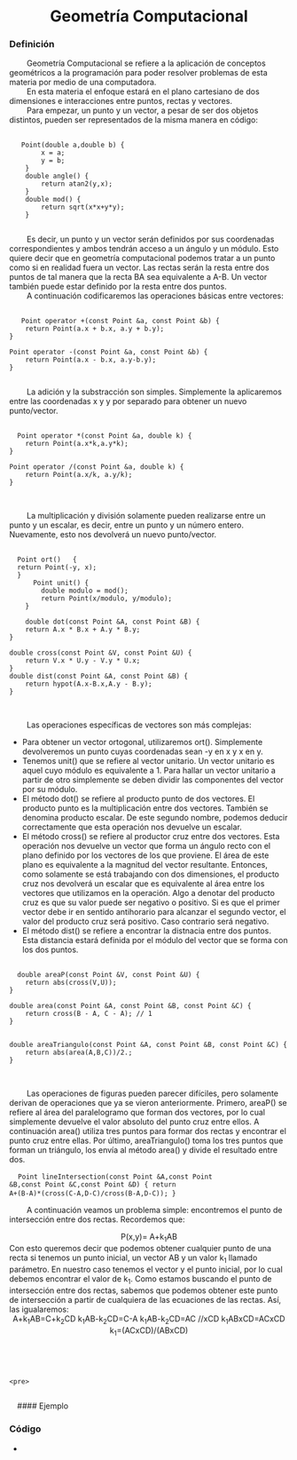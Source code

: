 <div align="center">

# Geometría Computacional  

 <div align="left">
 
 ### Definición  

&nbsp;&nbsp;&nbsp;&nbsp;&nbsp;&nbsp;&nbsp;&nbsp;Geometría Computacional se refiere a la aplicación de conceptos geométricos a la programación para poder resolver problemas de esta materia por medio de una computadora.  
&nbsp;&nbsp;&nbsp;&nbsp;&nbsp;&nbsp;&nbsp;&nbsp;En esta materia el enfoque estará en el plano cartesiano de dos dimensiones e interacciones entre puntos, rectas y vectores.  
&nbsp;&nbsp;&nbsp;&nbsp;&nbsp;&nbsp;&nbsp;&nbsp;Para empezar, un punto y un vector, a pesar de ser dos objetos distintos, pueden ser representados de la misma manera en código:  
  <pre>
  <code>
   Point(double a,double b) {
        x = a;
        y = b;
    } 
    double angle() {
        return atan2(y,x);
    }
    double mod() {
        return sqrt(x*x+y*y);
    }
  </code>
</pre>  
   
&nbsp;&nbsp;&nbsp;&nbsp;&nbsp;&nbsp;&nbsp;&nbsp;Es decir, un punto y un vector serán definidos por sus coordenadas correspondientes y ambos tendrán acceso a un ángulo y un módulo. Esto quiere decir que en geometría computacional podemos tratar a un punto como si en realidad fuera un vector. Las rectas serán la resta entre dos puntos de tal manera que la recta BA sea equivalente a A-B. Un vector también puede estar definido por la resta entre dos puntos.  
&nbsp;&nbsp;&nbsp;&nbsp;&nbsp;&nbsp;&nbsp;&nbsp;A continuación codificaremos las operaciones básicas entre vectores:  
   <pre>
  <code>
   Point operator +(const Point &a, const Point &b) {
    return Point(a.x + b.x, a.y + b.y);
}

Point operator -(const Point &a, const Point &b) {
    return Point(a.x - b.x, a.y-b.y); 
}
  </code>
</pre> 
  
  &nbsp;&nbsp;&nbsp;&nbsp;&nbsp;&nbsp;&nbsp;&nbsp;La adición y la substracción son simples. Simplemente la aplicaremos entre las coordenadas x y y por separado para obtener un nuevo punto/vector.  
  <pre>
  <code>
  Point operator *(const Point &a, double k) {
    return Point(a.x*k,a.y*k); 
}

Point operator /(const Point &a, double k) {
    return Point(a.x/k, a.y/k); 
}
  </code>
  </pre>
  &nbsp;&nbsp;&nbsp;&nbsp;&nbsp;&nbsp;&nbsp;&nbsp;La multiplicación y división solamente pueden realizarse entre un punto y un escalar, es decir, entre un punto y un número entero. Nuevamente, esto nos devolverá un nuevo punto/vector.  
  <pre>
  <code>
  Point ort()   { 
  return Point(-y, x); 
  }
      Point unit() {
        double modulo = mod();
        return Point(x/modulo, y/modulo);
    }
    
    double dot(const Point &A, const Point &B) {
    return A.x * B.x + A.y * B.y; 
}

double cross(const Point &V, const Point &U) {
    return V.x * U.y - V.y * U.x;
}
double dist(const Point &A, const Point &B) {
    return hypot(A.x-B.x,A.y - B.y);
}
  </code>
  </pre>
  &nbsp;&nbsp;&nbsp;&nbsp;&nbsp;&nbsp;&nbsp;&nbsp;Las operaciones específicas de vectores son más complejas:  
  * Para obtener un vector ortogonal, utilizaremos ort(). Simplemente devolveremos un punto cuyas coordenadas sean -y en x y x en y.  
  * Tenemos unit() que se refiere al vector unitario. Un vector unitario es aquel cuyo módulo es equivalente a 1. Para hallar un vector unitario a partir de otro simplemente se deben dividir las componentes del vector por su módulo.  
  * El método dot() se refiere al producto punto de dos vectores. El producto punto es la multiplicación entre dos vectores. También se denomina producto escalar. De este segundo nombre, podemos deducir correctamente que esta operación nos devuelve un escalar.  
  * El método cross() se refiere al productor cruz entre dos vectores. Esta operación nos devuelve un vector que forma un ángulo recto con el plano definido por los vectores de los que proviene. El área de este plano es equivalente a la magnitud del vector resultante. Entonces, como solamente se está trabajando con dos dimensiones, el producto cruz nos devolverá un escalar que es equivalente al área entre los vectores que utilizamos en la operación. Algo a denotar del producto cruz es que su valor puede ser negativo o positivo. Si es que el primer vector debe ir en sentido antihorario para alcanzar el segundo vector, el valor del producto cruz será positivo. Caso contrario será negativo.  
  * El método dist() se refiere a encontrar la distnacia entre dos puntos. Esta distancia estará definida por el módulo del vector que se forma con los dos puntos.  
  <pre>
  <code>
  double areaP(const Point &V, const Point &U) {
    return abs(cross(V,U));
} 

double area(const Point &A, const Point &B, const Point &C) {
    return cross(B - A, C - A); // 1
}


double areaTriangulo(const Point &A, const Point &B, const Point &C) {
    return abs(area(A,B,C))/2.; 
}
  </code>
  </pre>
  &nbsp;&nbsp;&nbsp;&nbsp;&nbsp;&nbsp;&nbsp;&nbsp;Las operaciones de figuras pueden parecer difíciles, pero solamente derivan de operaciones que ya se vieron anteriormente. Primero, areaP() se refiere al área del paralelogramo que forman dos vectores, por lo cual simplemente devuelve el valor absoluto del punto cruz entre ellos. A continuación area() utiliza tres puntos para formar dos rectas y encontrar el punto cruz entre ellas. Por último, areaTriangulo() toma los tres puntos que forman un triángulo, los envía al método area() y divide el resultado entre dos.  
    <pre>
  <code>
  Point lineIntersection(const Point &A,const Point &B,const Point &C,const Point &D) {
    return A+(B-A)*(cross(C-A,D-C)/cross(B-A,D-C));
}
  </code>
  </pre>
  &nbsp;&nbsp;&nbsp;&nbsp;&nbsp;&nbsp;&nbsp;&nbsp;A continuación veamos un problema simple: encontremos el punto de intersección entre dos rectas. Recordemos que:  
  <div align="center">  
   P(x,y)= A+k<sub>1</sub>AB
  <div align="left">  
   Con esto queremos decir que podemos obtener cualquier punto de una recta si tenemos un punto inicial, un vector AB y un valor k<sub>1</sub> llamado parámetro.  
   En nuestro caso tenemos el vector y el punto inicial, por lo cual debemos encontrar el valor de k<sub>1</sub>. Como estamos buscando el punto de intersección entre dos rectas, sabemos que podemos obtener este punto de intersección a partir de cualquiera de las ecuaciones de las rectas. Así, las igualaremos:  
     <div align="center">  
      A+k<sub>1</sub>AB=C+k<sub>2</sub>CD  
      k<sub>1</sub>AB-k<sub>2</sub>CD=C-A  
      k<sub>1</sub>AB-k<sub>2</sub>CD=AC  //xCD  
      k<sub>1</sub>ABxCD=ACxCD  
      k<sub>1</sub>=(ACxCD)/(ABxCD)
  <div align="left">  
    <pre>
  <code>
  </code>
  </pre>
  
    <pre>
  <code>
  </code>
  </pre>
  #### Ejemplo

   ### Código
  * []()  

